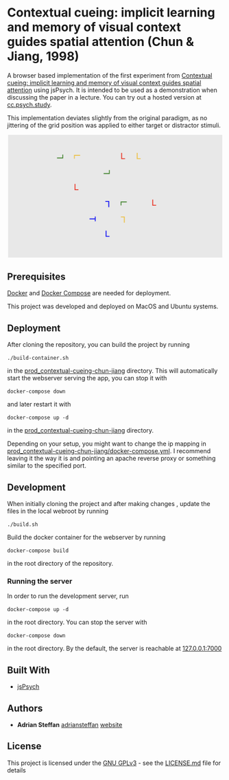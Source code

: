 # Contextual cueing: implicit learning and memory of visual context guides spatial attention (Chun & Jiang, 1998)
A browser based implementation of the first experiment from [Contextual cueing: implicit learning and memory of visual context guides spatial attention](https://pubmed.ncbi.nlm.nih.gov/9679076/) using jsPsych.
It is intended to be used as a demonstration when discussing the paper in a lecture. You can try out a hosted version at [cc.psych.study](https://cc.psych.study).

This implementation deviates slightly from the original paradigm, as no jittering of the grid position was applied to either target or distractor stimuli.

<p align="center">
<img src="screenshot.png" width="500" >
</p>

## Prerequisites

[Docker](https://www.docker.com/get-started) and [Docker Compose](https://docs.docker.com/compose/install/) are needed for deployment.

This project was developed and deployed on MacOS and Ubuntu systems.


## Deployment

After cloning the repository, you can build the project by running

```
./build-container.sh
```

in the [prod_contextual-cueing-chun-jiang](prod_contextual-cueing-chun-jiang/) directory. 
This will automatically start the webserver serving the app, you can stop it with
```
docker-compose down
```

and later restart it with

```
docker-compose up -d
```

in the [prod_contextual-cueing-chun-jiang](prod_contextual-cueing-chun-jiang/) directory.

Depending on your setup, you might want to change the ip mapping in [prod_contextual-cueing-chun-jiang/docker-compose.yml](prod_contextual-cueing-chun-jiang/docker-compose.yml). I recommend leaving it the way it is and pointing an apache reverse proxy or something similar to the specified port.

## Development

When initially cloning the project and after making changes , update the files in the local webroot by running

```
./build.sh
```

Build the docker container for the webserver by running 
```
docker-compose build
```
in the root directory of the repository.

### Running the server

In order to run the development server, run 
```
docker-compose up -d
```

in the root directory. You can stop the server with 
```
docker-compose down
```


in the root directory. By the default, the server is reachable at [127.0.0.1:7000](http://127.0.0.1:7000)

## Built With

  - [jsPsych](https://www.jspsych.org/)
  
## Authors

- **Adrian Steffan** [adriansteffan](https://github.com/adriansteffan) [website](https://adriansteffan.com/)


## License

This project is licensed under the [GNU GPLv3](LICENSE.md) - see the [LICENSE.md](LICENSE.md) file for
details


